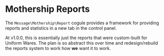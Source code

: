 # Mothership Reports

The `Message\Mothership\Report` cogule provides a framework for providing reports and statistics in a new tab in the control panel.

At v1.0.0, this is essentially just the reports that were custom-built for Uniform Wares. The plan is so abstract this over time and redesign/rebuild the reports system to work how **we** want it to work.